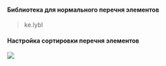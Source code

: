 #### Библиотека для нормального перечня элементов 
> ke.lybl   

#### Настройка сортировки перечня элементов
![](/home/ilya/Изображения)
